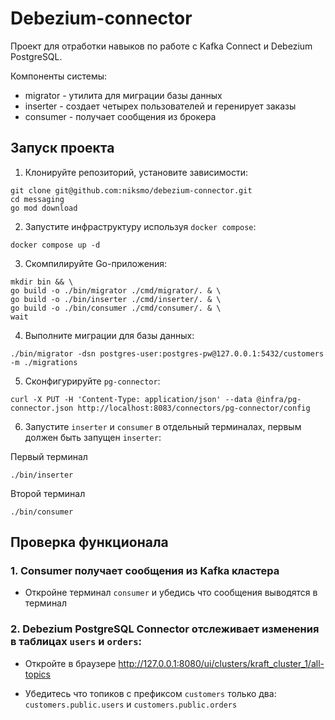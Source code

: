 # Debezium-connector

Проект для отработки навыков по работе с Kafka Connect и Debezium PostgreSQL.

Компоненты системы:

- migrator - утилита для миграции базы данных
- inserter - создает четырех пользователей и геренирует заказы
- consumer - получает сообщения из брокера

## Запуск проекта

1. Клонируйте репозиторий, установите зависимости:

```
git clone git@github.com:niksmo/debezium-connector.git
cd messaging
go mod download
```

2. Запустите инфраструктуру используя `docker compose`:

```
docker compose up -d
```

3. Скомпилируйте Go-приложения:

```
mkdir bin && \
go build -o ./bin/migrator ./cmd/migrator/. & \
go build -o ./bin/inserter ./cmd/inserter/. & \
go build -o ./bin/consumer ./cmd/consumer/. & \
wait
```

4. Выполните миграции для базы данных:
```
./bin/migrator -dsn postgres-user:postgres-pw@127.0.0.1:5432/customers -m ./migrations
```

5. Сконфигурируйте `pg-connector`:

```
curl -X PUT -H 'Content-Type: application/json' --data @infra/pg-connector.json http://localhost:8083/connectors/pg-connector/config
```

6. Запустите `inserter` и `consumer` в отдельный терминалах, первым должен быть запущен `inserter`:

Первый терминал
```
./bin/inserter
```

Второй терминал
```
./bin/consumer
```

## Проверка функционала

### 1. Consumer получает сообщения из Kafka кластера

- Откройне терминал `consumer` и убедись что сообщения выводятся в терминал


### 2. Debezium PostgreSQL Connector отслеживает изменения в таблицах `users` и `orders`:

- Откройте в браузере http://127.0.0.1:8080/ui/clusters/kraft_cluster_1/all-topics

- Убедитесь что топиков с префиксом `customers` только два: `customers.public.users` и `customers.public.orders`
